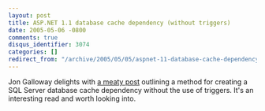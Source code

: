 ```yaml
---
layout: post
title: ASP.NET 1.1 database cache dependency (without triggers)
date: 2005-05-06 -0800
comments: true
disqus_identifier: 3074
categories: []
redirect_from: "/archive/2005/05/05/aspnet-11-database-cache-dependency-without-triggers.aspx/"
---
```


Jon Galloway delights with [a meaty
post](http://weblogs.asp.net/jgalloway/archive/2005/05/07/406056.aspx)
outlining a method for creating a SQL Server database cache dependency
without the use of triggers. It's an interesting read and worth looking
into.

